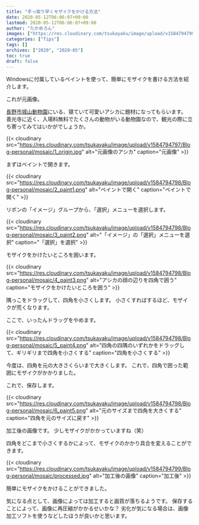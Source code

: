 ```yaml
---
title: "手っ取り早くモザイクをかける方法"
date: 2020-05-12T06:06:07+09:00
lastmod: 2020-05-12T06:06:07+09:00
author: "たかめろん"
images: ["https://res.cloudinary.com/tsukayaku/image/upload/v1584794799/Blog-personal/mosaic/processed.jpg"]
categories: ["Tips"]
tags: []
archives: ["2020", "2020-05"]
toc: true
draft: false
---
```


Windowsに付属しているペイントを使って、簡単にモザイクを書ける方法を紹介します。

これが元画像。

[長野市城山動物園](https://www.johyama.com/ "長野市城山動物園 - 桜の名所「城山」にある入園無料の動物園")にいる、寝ていて可愛いアシカに題材になってもらいます。
善光寺に近く、入場料無料でたくさんの動物がいる動物園なので、観光の際に立ち寄ってみてはいかがでしょうか。

{{< cloudinary src="https://res.cloudinary.com/tsukayaku/image/upload/v1584794797/Blog-personal/mosaic/1_origin.jpg"  alt="元画像のアシカ" caption="元画像" >}}

まずはペイントで開きます。

{{< cloudinary src="https://res.cloudinary.com/tsukayaku/image/upload/v1584794798/Blog-personal/mosaic/2_paint1.png"  alt="ペイントで開く" caption="ペイントで開く" >}}

リボンの「イメージ」グループから、「選択」メニューを選択します。

{{< cloudinary src="https://res.cloudinary.com/tsukayaku/image/upload/v1584794798/Blog-personal/mosaic/3_paint2.png"  alt="「イメージ」の「選択」メニューを選択" caption="「選択」を選択" >}}

モザイクをかけたいところを囲います。

{{< cloudinary src="https://res.cloudinary.com/tsukayaku/image/upload/v1584794798/Blog-personal/mosaic/4_paint3.png"  alt="アシカの顔の辺りを四角で囲う" caption="モザイクをかけたいところを囲う" >}}

隅っこをドラッグして、四角を小さくします。
小さくすればするほど、モザイクが荒くなります。

ここで、いったんドラッグをやめます。

{{< cloudinary src="https://res.cloudinary.com/tsukayaku/image/upload/v1584794798/Blog-personal/mosaic/5_paint4.png"  alt="四角の四隅のいずれかをドラッグして、ギリギリまで四角を小さくする" caption="四角を小さくする" >}}

今度は、四角を元の大きさくらいまで大きくします。
これで、四角で囲った範囲にモザイクがかかりました。

これで、保存します。

{{< cloudinary src="https://res.cloudinary.com/tsukayaku/image/upload/v1584794798/Blog-personal/mosaic/6_paint5.png"  alt="元のサイズまで四角を大きくする" caption="四角を元のサイズに戻す" >}}

加工後の画像です。
少しモザイクがかかっていますね（笑）

四角をどこまで小さくするかによって、モザイクのかかり具合を変えることができます。

{{< cloudinary src="https://res.cloudinary.com/tsukayaku/image/upload/v1584794799/Blog-personal/mosaic/processed.jpg"  alt="加工後の画像" caption="加工後" >}}

簡単にモザイクをかけることができました。

気になる点として、画像によっては加工すると画質が落ちるようです。
保存することによって、画像に再圧縮がかかるせいかな？
劣化が気になる場合は、画像加工ソフトを使うなどしたほうが良いかと思います。
